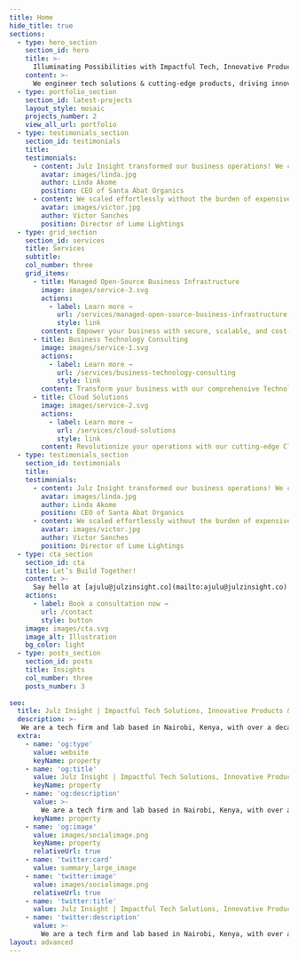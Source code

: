 ```yaml
---
title: Home
hide_title: true
sections:
  - type: hero_section
    section_id: hero
    title: >-
      Illuminating Possibilities with Impactful Tech, Innovative Products & Data-Driven Insights.
    content: >-
      We engineer tech solutions & cutting-edge products, driving innovation with expertly managed open-source infrastructure, empowering businesses to scale, adapt, and lead in a rapidly evolving landscape.
  - type: portfolio_section
    section_id: latest-projects
    layout_style: mosaic 
    projects_number: 2
    view_all_url: portfolio
  - type: testimonials_section
    section_id: testimonials
    title: 
    testimonials:
      - content: Julz Insight transformed our business operations! We cut software costs by 65% and scaled seamlessly.
        avatar: images/linda.jpg
        author: Linda Akome
        position: CEO of Santa Abat Organics
      - content: We scaled effortlessly without the burden of expensive licensing fees.
        avatar: images/victor.jpg
        author: Victor Sanches
        position: Director of Lume Lightings
  - type: grid_section
    section_id: services
    title: Services
    subtitle: 
    col_number: three
    grid_items:
      - title: Managed Open-Source Business Infrastructure
        image: images/service-3.svg
        actions:
          - label: Learn more →
            url: /services/managed-open-source-business-infrastructure-solutions
            style: link
        content: Empower your business with secure, scalable, and cost-effective managed open-source.
      - title: Business Technology Consulting
        image: images/service-1.svg
        actions:
          - label: Learn more →
            url: /services/business-technology-consulting
            style: link
        content: Transform your business with our comprehensive Technology Consulting.
      - title: Cloud Solutions
        image: images/service-2.svg
        actions:
          - label: Learn more →
            url: /services/cloud-solutions
            style: link
        content: Revolutionize your operations with our cutting-edge Cloud Solutions.
  - type: testimonials_section
    section_id: testimonials
    title: 
    testimonials:
      - content: Julz Insight transformed our business operations! We cut software costs by 65% and scaled seamlessly.
        avatar: images/linda.jpg
        author: Linda Akome
        position: CEO of Santa Abat Organics
      - content: We scaled effortlessly without the burden of expensive licensing fees.
        avatar: images/victor.jpg
        author: Victor Sanches
        position: Director of Lume Lightings
  - type: cta_section
    section_id: cta
    title: Let’s Build Together!
    content: >-
      Say hello at [ajulu@julzinsight.co](mailto:ajulu@julzinsight.co) or book a 1-on-1 consultation call and let's kickstart your project now.
    actions:
      - label: Book a consultation now →
        url: /contact
        style: button
    image: images/cta.svg
    image_alt: Illustration
    bg_color: light
  - type: posts_section
    section_id: posts
    title: Insights
    col_number: three
    posts_number: 3
    
seo:
  title: Julz Insight | Impactful Tech Solutions, Innovative Products & Data-Driven Insights ⁕
  description: >-
   We are a tech firm and lab based in Nairobi, Kenya, with over a decade of experience in Software, Web, Cloud, Design, Open-Source, and digital Transformation Expertise. We build impactful tech products and solutions that solve complex challenges and illuminate possibilities.
  extra:
    - name: 'og:type'
      value: website
      keyName: property
    - name: 'og:title'
      value: Julz Insight | Impactful Tech Solutions, Innovative Products & Data-Driven Insights ⁕
      keyName: property
    - name: 'og:description'
      value: >-
        We are a tech firm and lab based in Nairobi, Kenya, with over a decade of experience in Software, Web, Cloud, Design, Open-Source, and digital Transformation Expertise. We build impactful tech products and solutions that solve complex challenges and illuminate possibilities.
      keyName: property
    - name: 'og:image'
      value: images/socialimage.png
      keyName: property
      relativeUrl: true
    - name: 'twitter:card'
      value: summary_large_image
    - name: 'twitter:image'
      value: images/socialimage.png
      relativeUrl: true
    - name: 'twitter:title'
      value: Julz Insight | Impactful Tech Solutions, Innovative Products & Data-Driven Insights ⁕
    - name: 'twitter:description'
      value: >-
        We are a tech firm and lab based in Nairobi, Kenya, with over a decade of experience in Software, Web, Cloud, Design, Open-Source, and digital Transformation Expertise. We build impactful tech products and solutions that solve complex challenges and illuminate possibilities.
layout: advanced
---
```

